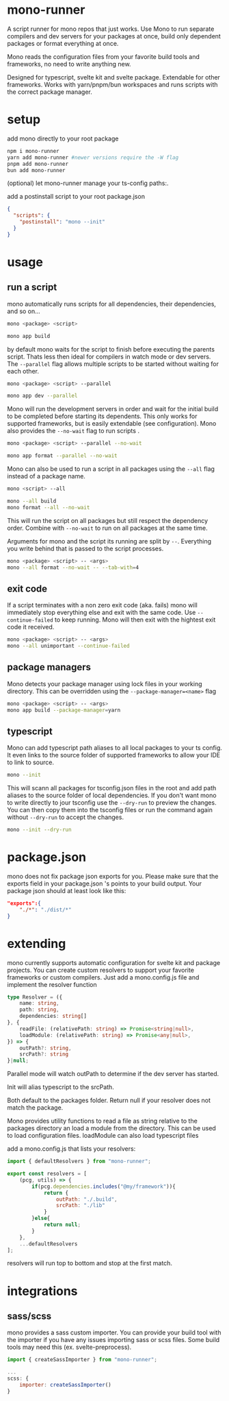 # mono-runner

A script runner for mono repos that just works. Use Mono to run separate compilers and dev servers for your packages at once, build only dependent packages or format everything at once. 

Mono reads the configuration files from your favorite build tools and frameworks, no need to write anything new.

Designed for typescript, svelte kit and svelte package. Extendable for other frameworks. Works with yarn/pnpm/bun workspaces and runs scripts with the correct package manager. 

# setup
add mono directly to your root package

```bash
npm i mono-runner
yarn add mono-runner #newer versions require the -W flag
pnpm add mono-runner
bun add mono-runner
```

(optional) let mono-runner manage your ts-config paths:.

add a postinstall script to your root package.json

```json
{
  "scripts": {
    "postinstall": "mono --init"
  }
}
```


# usage

## run a script

mono automatically runs scripts for all dependencies, their dependencies, and so on...

```bash
mono <package> <script>

mono app build
```
by default mono waits for the script to finish before executing the parents script. Thats less then ideal for compilers in watch mode or dev servers. The ```--parallel``` flag allows multiple scripts to be started without waiting for each other.

```bash
mono <package> <script> --parallel

mono app dev --parallel
```
Mono will run the development servers in order and wait for the initial build to be completed before starting its dependents. This only works for supported frameworks, but is easily extendable (see configuration). Mono also provides the ```--no-wait``` flag to run scripts .

```bash
mono <package> <script> --parallel --no-wait

mono app format --parallel --no-wait
```

Mono can also be used to run a script in all packages using the ```--all``` flag instead of a package name.

```bash
mono <script> --all

mono --all build
mono format --all --no-wait
```

This will run the script on all packages but still respect the dependency order. Combine with ```--no-wait``` to run on all packages at the same time.

Arguments for mono and the script its running are split by ```--```. Everything you write behind that is passed to the script processes.
```bash
mono <package> <script> -- <args>
mono --all format --no-wait -- --tab-with=4
```

## exit code

If a script terminates with a non zero exit code (aka. fails) mono will immediately stop everything else and exit with the same code. Use ```--continue-failed``` to keep running. Mono will then exit with the hightest exit code it received.

```bash
mono <package> <script> -- <args>
mono --all unimportant --continue-failed
```

## package managers

Mono detects your package manager using lock files in your working directory. This can be overridden using the ```--package-manager=<name>``` flag

```bash
mono <package> <script> -- <args>
mono app build --package-manager=yarn
```

## typescript
Mono can add typescript path aliases to all local packages to your ts config. It even links to the source folder of supported frameworks to allow your IDE to link to source.

```bash
mono --init
```
This will scann all packages for tsconfig.json files in the root and add path aliases to the source folder of local dependencies. If you don't want mono to write directly to jour tsconfig use the ```--dry-run``` to preview the changes. You can then copy them into the tsconfig files or run the command again without ```--dry-run``` to accept the changes.

```bash
mono --init --dry-run
```

# package.json

mono does not fix package json exports for you. Please make sure that the exports field in your package.json 's points to your build output. Your package json should at least look like this:
```json
"exports":{
	"./*": "./dist/*"
}
```


# extending
mono currently supports automatic configuration for svelte kit and package projects. You can create custom resolvers to support your favorite frameworks or custom compilers. Just add a mono.config.js file and implement the resolver function
```typescript
type Resolver = ({
	name: string,
	path: string,
	dependencies: string[]
}, {
	readFile: (relativePath: string) => Promise<string|null>,
	loadModule: (relativePath: string) => Promise<any|null>,
}) => {
	outPath?: string,
	srcPath?: string
}|null;
```
Parallel mode will watch outPath to determine if the dev server has started. 

Init will alias typescript to the srcPath. 

Both default to the packages folder. Return null if your resolver does not match the package.

Mono provides utility functions to read a file as string relative to the packages directory an load a module from the directory. This can be used to load configuration files. loadModule can also load typescript files

add a mono.config.js that lists your resolvers:

```javascript
import { defaultResolvers } from "mono-runner";

export const resolvers = [
	(pcg, utils) => {
		if(pcg.dependencies.includes("@my/framework")){
			return {
				outPath: "./.build",
				srcPath: "./lib"
			}
		}else{
			return null;
		}
	},
	...defaultResolvers
];
```
resolvers will run top to bottom and stop at the first match.


# integrations

## sass/scss

mono provides a sass custom importer. You can provide your build tool with the importer if you have any issues importing sass or scss files. Some build tools may need this (ex. svelte-preprocess).

```javascript
import { createSassImporter } from "mono-runner";

...
scss: {
	importer: createSassImporter()	
}

```
